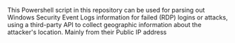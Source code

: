 This Powershell script in this repository can be used for parsing out Windows Security Event Logs information for failed (RDP) logins or attacks, using a third-party API to collect geographic information about the attacker's location. Mainly from their Public IP address
